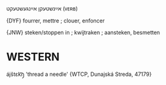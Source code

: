 אײַנשטעקן
אײַנגעשטעקט
(ᴠᴇʀʙ)

{DYF}
fourrer, mettre ; clouer, enfoncer

{JNW}
steken/stoppen in ; kwijtraken ; aansteken, besmetten

WESTERN
========

ájštɛk͡ŋ̩ 'thread a needle' {WTCP, Dunajská Streda, 47179}
